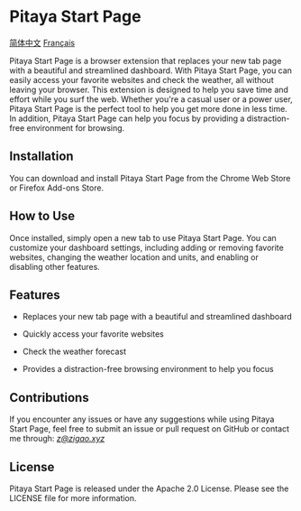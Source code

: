 # Pitaya Start Page

[简体中文](/README_zh.md)
[Français](/README_fr.md)

Pitaya Start Page is a browser extension that replaces your new tab page with a beautiful and streamlined dashboard. With Pitaya Start Page, you can easily access your favorite websites and check the weather, all without leaving your browser. This extension is designed to help you save time and effort while you surf the web. Whether you're a casual user or a power user, Pitaya Start Page is the perfect tool to help you get more done in less time. In addition, Pitaya Start Page can help you focus by providing a distraction-free environment for browsing.


## Installation

You can download and install Pitaya Start Page from the Chrome Web Store or Firefox Add-ons Store.


## How to Use

Once installed, simply open a new tab to use Pitaya Start Page. You can customize your dashboard settings, including adding or removing favorite websites, changing the weather location and units, and enabling or disabling other features.


## Features

- Replaces your new tab page with a beautiful and streamlined dashboard

- Quickly access your favorite websites

- Check the weather forecast

- Provides a distraction-free browsing environment to help you focus


## Contributions

If you encounter any issues or have any suggestions while using Pitaya Start Page, feel free to submit an issue or pull request on GitHub or contact me through: *z@zigao.xyz*


## License

Pitaya Start Page is released under the Apache 2.0 License. Please see the LICENSE file for more information.
